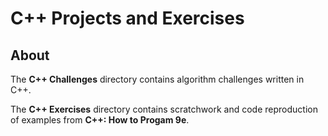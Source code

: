 # C++ Projects and Exercises

## About 

The **C++ Challenges** directory contains algorithm challenges written in C++. 

The **C++ Exercises** directory contains scratchwork and code reproduction of examples from **C++: How to Progam 9e**.  
